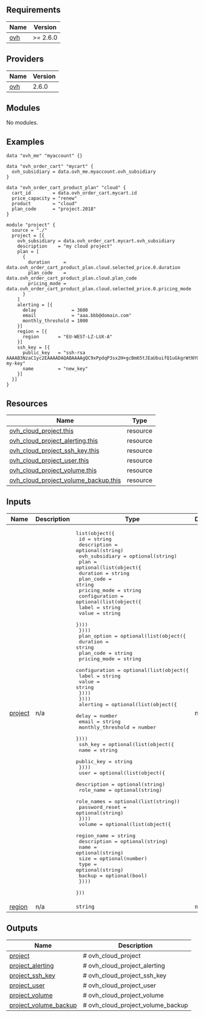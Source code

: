 ## Requirements

| Name | Version |
|------|---------|
| <a name="requirement_ovh"></a> [ovh](#requirement\_ovh) | >= 2.6.0 |

## Providers

| Name | Version |
|------|---------|
| <a name="provider_ovh"></a> [ovh](#provider\_ovh) | 2.6.0 |

## Modules

No modules.

## Examples
```hcl
data "ovh_me" "myaccount" {}

data "ovh_order_cart" "mycart" {
  ovh_subsidiary = data.ovh_me.myaccount.ovh_subsidiary
}

data "ovh_order_cart_product_plan" "cloud" {
  cart_id        = data.ovh_order_cart.mycart.id
  price_capacity = "renew"
  product        = "cloud"
  plan_code      = "project.2018"
}

module "project" {
  source = "./"
  project = [{
    ovh_subsidiary = data.ovh_order_cart.mycart.ovh_subsidiary
    description    = "my cloud project"
    plan = [
      {
        duration     = data.ovh_order_cart_product_plan.cloud.selected_price.0.duration
        plan_code    = data.ovh_order_cart_product_plan.cloud.plan_code
        pricing_mode = data.ovh_order_cart_product_plan.cloud.selected_price.0.pricing_mode
      }
    ]
    alerting = [{
      delay             = 3600
      email             = "aaa.bbb@domain.com"
      monthly_threshold = 1000
    }]
    region = [{
      region       = "EU-WEST-LZ-LUX-A"
    }]
    ssh_key = [{
      public_key   = "ssh-rsa AAAAB3NzaC1yc2EAAAADAQABAAAAgQC9xPpdqP3sx2H+gcBm65tJEaUbuifQ1uGkgrWtNY0PRKNNPdy+3yoVOtxk6Vjo4YZ0EU/JhmQfnrK7X7Q5vhqYxmozi0LiTRt0BxgqHJ+4hWTWMIOgr+C2jLx7ZsCReRk+fy5AHr6h0PHQEuXVLXeUy/TDyuY2JPtUZ5jcqvLYgQ== my-key"
      name         = "new_key"
    }]
  }]
}
```

## Resources

| Name | Type |
|------|------|
| [ovh_cloud_project.this](https://registry.terraform.io/providers/ovh/ovh/latest/docs/resources/cloud_project) | resource |
| [ovh_cloud_project_alerting.this](https://registry.terraform.io/providers/ovh/ovh/latest/docs/resources/cloud_project_alerting) | resource |
| [ovh_cloud_project_ssh_key.this](https://registry.terraform.io/providers/ovh/ovh/latest/docs/resources/cloud_project_ssh_key) | resource |
| [ovh_cloud_project_user.this](https://registry.terraform.io/providers/ovh/ovh/latest/docs/resources/cloud_project_user) | resource |
| [ovh_cloud_project_volume.this](https://registry.terraform.io/providers/ovh/ovh/latest/docs/resources/cloud_project_volume) | resource |
| [ovh_cloud_project_volume_backup.this](https://registry.terraform.io/providers/ovh/ovh/latest/docs/resources/cloud_project_volume_backup) | resource |

## Inputs

| Name | Description | Type | Default | Required |
|------|-------------|------|---------|:--------:|
| <a name="input_project"></a> [project](#input\_project) | n/a | <pre>list(object({<br/>    id             = string<br/>    description    = optional(string)<br/>    ovh_subsidiary = optional(string)<br/>    plan = optional(list(object({<br/>      duration     = string<br/>      plan_code    = string<br/>      pricing_mode = string<br/>      configuration = optional(list(object({<br/>        label = string<br/>        value = string<br/>      })))<br/>    })))<br/>    plan_option = optional(list(object({<br/>      duration     = string<br/>      plan_code    = string<br/>      pricing_mode = string<br/>      configuration = optional(list(object({<br/>        label = string<br/>        value = string<br/>      })))<br/>    })))<br/>    alerting = optional(list(object({<br/>      delay             = number<br/>      email             = string<br/>      monthly_threshold = number<br/>    })))<br/>    ssh_key = optional(list(object({<br/>      name       = string<br/>      public_key = string<br/>    })))<br/>    user = optional(list(object({<br/>      description    = optional(string)<br/>      role_name      = optional(string)<br/>      role_names     = optional(list(string))<br/>      password_reset = optional(string)<br/>    })))<br/>    volume = optional(list(object({<br/>      region_name = string<br/>      description = optional(string)<br/>      name        = optional(string)<br/>      size        = optional(number)<br/>      type        = optional(string)<br/>      backup      = optional(bool)<br/>    })))<br/>  }))</pre> | n/a | yes |
| <a name="input_region"></a> [region](#input\_region) | n/a | `string` | `null` | no |

## Outputs

| Name | Description |
|------|-------------|
| <a name="output_project"></a> [project](#output\_project) | # ovh\_cloud\_project |
| <a name="output_project_alerting"></a> [project\_alerting](#output\_project\_alerting) | # ovh\_cloud\_project\_alerting |
| <a name="output_project_ssh_key"></a> [project\_ssh\_key](#output\_project\_ssh\_key) | # ovh\_cloud\_project\_ssh\_key |
| <a name="output_project_user"></a> [project\_user](#output\_project\_user) | # ovh\_cloud\_project\_user |
| <a name="output_project_volume"></a> [project\_volume](#output\_project\_volume) | # ovh\_cloud\_project\_volume |
| <a name="output_project_volume_backup"></a> [project\_volume\_backup](#output\_project\_volume\_backup) | # ovh\_cloud\_project\_volume\_backup |
